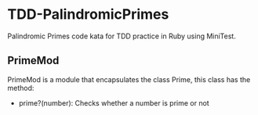 # TDD-PalindromicPrimes
Palindromic Primes code kata for TDD practice in Ruby using MiniTest.

## PrimeMod
PrimeMod is a module that encapsulates the class Prime, this class has the method:

* prime?(number): Checks whether a number is prime or not

